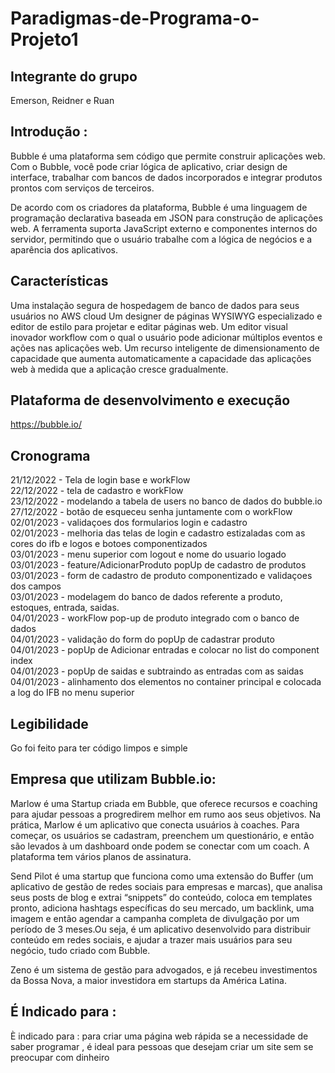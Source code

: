 # Paradigmas-de-Programa-o-Projeto1

## Integrante do grupo
Emerson,
Reidner e
Ruan

## Introdução :

Bubble é uma plataforma sem código que permite construir aplicações web. Com o Bubble, você pode criar lógica de aplicativo, criar design de interface, trabalhar com bancos de dados incorporados e integrar produtos prontos com serviços de terceiros.

De acordo com os criadores da plataforma, Bubble é uma linguagem de programação declarativa baseada em JSON para construção de aplicações web. A ferramenta suporta JavaScript externo e componentes internos do servidor, permitindo que o usuário trabalhe com a lógica de negócios e a aparência dos aplicativos.

## Características

Uma instalação segura de hospedagem de banco de dados para seus usuários no AWS cloud
Um designer de páginas WYSIWYG especializado e editor de estilo para projetar e editar páginas web.
Um editor visual inovador workflow com o qual o usuário pode adicionar múltiplos eventos e ações nas aplicações web.
Um recurso inteligente de dimensionamento de capacidade que aumenta automaticamente a capacidade das aplicações web à medida que a aplicação cresce gradualmente.



## Plataforma de desenvolvimento e execução 

https://bubble.io/
## Cronograma 

21/12/2022 - Tela de login base e workFlow <br/>
22/12/2022 - tela de cadastro e workFlow <br/>
23/12/2022 - modelando a tabela de users no banco de dados do bubble.io <br/>
27/12/2022 - botão de esqueceu senha juntamente com o workFlow <br/>
02/01/2023 - validaçoes dos formularios login e cadastro <br/>
02/01/2023 - melhoria das telas de login e cadastro estizaladas com as cores do ifb e logos e botoes componentizados <br/>
03/01/2023 - menu superior com logout e nome do usuario logado <br/>
03/01/2023 - feature/AdicionarProduto popUp de cadastro de produtos <br/>
03/01/2023 - form de cadastro de produto componentizado e validaçoes dos campos <br/> 
03/01/2023 - modelagem do banco de dados referente a produto, estoques, entrada, saidas. <br/>
04/01/2023 - workFlow pop-up de produto integrado com o banco de dados <br/>
04/01/2023 - validação do form do popUp de cadastrar produto <br/>
04/01/2023 - popUp de Adicionar entradas e colocar no list do component index <br/>
04/01/2023 - popUp de saidas e subtraindo as entradas com as saidas <br/>
04/01/2023 - alinhamento dos elementos no container principal e colocada a log do IFB no menu superior <br/> 


## Legibilidade 

Go foi feito para ter código limpos e simple

## Empresa que utilizam Bubble.io:
Marlow é uma Startup criada em Bubble, que oferece recursos e coaching para ajudar pessoas a progredirem melhor em rumo aos seus objetivos.
Na prática, Marlow é um aplicativo que conecta usuários à coaches. Para começar, os usuários se cadastram, preenchem um questionário, e então são levados à um dashboard onde podem se conectar com um coach. A plataforma tem vários planos de assinatura.

Send Pilot é uma startup que funciona como uma extensão do Buffer (um aplicativo de gestão de redes sociais para empresas e marcas), que analisa seus posts de blog e extrai “snippets” do conteúdo, coloca em templates pronto, adiciona hashtags específicas do seu mercado, um backlink, uma imagem e então agendar a campanha completa de divulgação por um período de 3 meses.Ou seja, é um aplicativo desenvolvido para distribuir conteúdo em redes sociais, e ajudar a trazer mais usuários para seu negócio, tudo criado com Bubble.

Zeno é um sistema de gestão para advogados, e já recebeu investimentos da Bossa Nova, a maior investidora em startups da América Latina.

## É Indicado para : 

È indicado para : para criar uma página web  rápida se a necessidade de saber programar , é ideal para pessoas que desejam criar um site sem se preocupar com dinheiro



